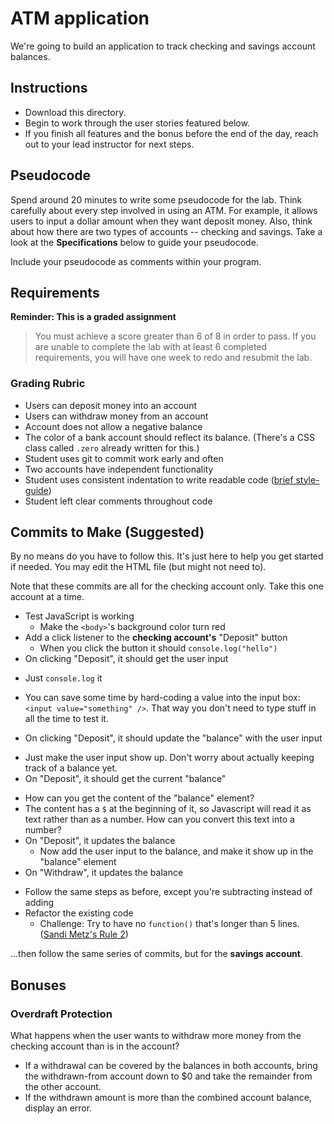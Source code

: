 # ATM application

We're going to build an application to track checking and savings account balances.

## Instructions

- Download this directory.
- Begin to work through the user stories featured below.
- If you finish all features and the bonus before the end of the day, reach out to  your lead instructor for next steps.

## Pseudocode

Spend around 20 minutes to write some pseudocode for the lab. Think carefully about every step involved in using an ATM. For example, it allows users to input a dollar amount when they want deposit money. Also, think about how there are two types of accounts -- checking and savings. Take a look at the **Specifications** below to guide your pseudocode.

Include your pseudocode as comments within your program.

## Requirements

**Reminder: This is a graded assignment**

>You must achieve a score greater than 6 of 8 in order to pass. If you are unable to complete the lab with at least 6 completed requirements, you will have one week to redo and resubmit the lab.

### Grading Rubric

- Users can deposit money into an account
- Users can withdraw money from an account
- Account does not allow a negative balance
- The color of a bank account should reflect its balance. (There's a CSS class called `.zero` already written for this.)
- Student uses git to commit work early and often
- Two accounts have independent functionality
- Student uses consistent indentation to write readable code ([brief style-guide](https://courses.cs.washington.edu/courses/cse154/17au/styleguide/js/spacing-indentation-js.html))
- Student left clear comments throughout code

## Commits to Make (Suggested)

By no means do you have to follow this. It's just here to help you get started if needed. You may edit the HTML file (but might not need to).

Note that these commits are all for the checking account only. Take this one account at a time.

- Test JavaScript is working
  - Make the `<body>`'s background color turn red
- Add a click listener to the **checking account's** "Deposit" button
  - When you click the button it should `console.log("hello")`
- On clicking "Deposit", it should get the user input
<!-- create function that allows system to know that when the deposit button is clicked,it should return the user input -->
  - Just `console.log` it
  <!-- console.log value of function to se if information is correct -->
  - You can save some time by hard-coding a value into the input box: `<input value="something" />`. That way you don't need to type stuff in all the time to test it.
  <!-- create value for input box that will allow testing for different variables -->
- On clicking "Deposit", it should update the "balance" with the user input
<!-- create function that will allow the balance screen to update with the value that was inputed by the user on the deposit screen -->
  - Just make the user input show up. Don't worry about actually keeping track of a balance yet.
- On "Deposit", it should get the current "balance"
<!-- create function that will allow Deposit screen to return current balance of funds deposited -->
  - How can you get the content of the "balance" element?
  - The content has a `$` at the beginning of it, so Javascript will read it as text rather than as a number. How can you convert this text into a number?
- On "Deposit", it updates the balance
  - Now add the user input to the balance, and make it show up in the "balance" element
  <!-- create function that allows user input to be added to original balance and allow that value to show on the balance element part of the screen -->
- On "Withdraw", it updates the balance
<!-- copy function from deposit and update changes for withdrawal process to take place -->
  - Follow the same steps as before, except you're subtracting instead of adding
- Refactor the existing code
  - Challenge: Try to have no `function()` that's longer than 5 lines. ([Sandi Metz's Rule 2](https://robots.thoughtbot.com/sandi-metz-rules-for-developers#the-rules))

...then follow the same series of commits, but for the **savings account**.

## Bonuses

### Overdraft Protection

What happens when the user wants to withdraw more money from the checking account than is in the account?

- If a withdrawal can be covered by the balances in both accounts, bring the withdrawn-from account down to $0 and take the remainder from the other account.
- If the withdrawn amount is more than the combined account balance, display an error.

